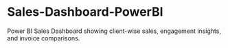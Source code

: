 # Sales-Dashboard-PowerBI
Power BI Sales Dashboard showing client-wise sales, engagement insights, and invoice comparisons.

